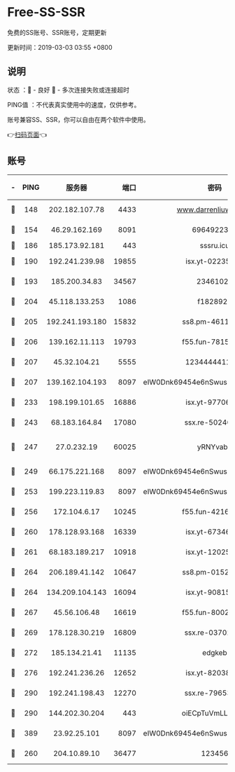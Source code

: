 # Free-SS-SSR

免费的SS账号、SSR账号，定期更新

更新时间：2019-03-03 03:55 +0800

## 说明

状态     ：🙂 - 良好 🙁 - 多次连接失败或连接超时

PING值   ：不代表真实使用中的速度，仅供参考。

账号兼容SS、SSR，你可以自由在两个软件中使用。

👉[扫码页面](https://liesauer.github.io/free-ss-ssr.github.io/)👈

## 账号

|-|PING|服务器|端口|密码|加密方式|区域|
|:----:|:----:|:-----:|-----:|:----:|:----:|:----:|
|🙂|148|202.182.107.78|4433|www.darrenliuwei.com|aes-256-cfb|JP|
|🙂|154|46.29.162.169|8091|6964922356|aes-256-cfb|RU|
|🙂|186|185.173.92.181|443|sssru.icu|rc4-md5|RU|
|🙂|190|192.241.239.98|19855|isx.yt-02235156|aes-256-cfb|US|
|🙂|193|185.200.34.83|34567|23461023|aes-256-cfb|US|
|🙂|204|45.118.133.253|1086|f1828920|aes-256-cfb|SG|
|🙂|205|192.241.193.180|15832|ss8.pm-46115453|aes-256-cfb|US|
|🙂|206|139.162.11.113|19793|f55.fun-78151290|aes-256-cfb|SG|
|🙂|207|45.32.104.21|5555|1234444411111|aes-256-cfb|SG|
|🙂|207|139.162.104.193|8097|eIW0Dnk69454e6nSwuspv9DmS201tQ0D|aes-256-cfb|JP|
|🙂|233|198.199.101.65|16886|isx.yt-97706570|aes-256-cfb|US|
|🙂|243|68.183.164.84|17080|ssx.re-50240519|aes-256-cfb|US|
|🙂|247|27.0.232.19|60025|yRNYvabB|xchacha20-ietf-poly1305|HK|
|🙂|249|66.175.221.168|8097|eIW0Dnk69454e6nSwuspv9DmS201tQ0D|aes-256-cfb|US|
|🙂|253|199.223.119.83|8097|eIW0Dnk69454e6nSwuspv9DmS201tQ0D|aes-256-cfb|US|
|🙂|256|172.104.6.17|10245|f55.fun-42164913|aes-256-cfb|US|
|🙂|260|178.128.93.168|16339|isx.yt-67346063|aes-256-cfb|SG|
|🙂|261|68.183.189.217|10918|isx.yt-12025761|aes-256-cfb|SG|
|🙂|264|206.189.41.142|10647|ss8.pm-01527155|aes-256-cfb|SG|
|🙂|264|134.209.104.143|16094|isx.yt-90815095|aes-256-cfb|SG|
|🙂|267|45.56.106.48|16619|f55.fun-80021142|aes-256-cfb|US|
|🙂|269|178.128.30.219|16809|ssx.re-03702185|aes-256-cfb|SG|
|🙂|272|185.134.21.41|11135|edgkeb|aes-256-cfb|GB|
|🙂|276|192.241.236.26|12652|isx.yt-82038040|aes-256-cfb|US|
|🙂|290|192.241.198.43|12270|ssx.re-79653159|aes-256-cfb|US|
|🙂|290|144.202.30.204|443|oiECpTuVmLLxk4Ts|aes-256-cfb|US|
|🙂|389|23.92.25.101|8097|eIW0Dnk69454e6nSwuspv9DmS201tQ0D|aes-256-cfb|US|
|🙂|260|204.10.89.10|36477|123456|aes-256-cfb|US|
